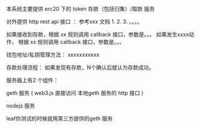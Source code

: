 
本系统主要提供  erc20 下的 token 存款（包括归集）/取款 服务



对外提供 http rest api 接口 ：
参考xxx 文档
1.
2.
3. 
。。。。


如果接收到存款，根据 xx 规则调用 callback 接口，参数是。。。
如果发生xxxx动作， 根据 xx 规则调用 callback 接口，参数是。。。


钱包地址/私钥管理方法： 
xxxxxxxxxxx


存款处理流程： 
如果发现有存款，N个确认后就认为存款成功。 


服务器上有2 个组件： 

geth 服务  ( web3.js 直接访问 本地geth 服务的 http 接口 )

nodejs 服务

leaf你测试的时候就用第三方提供的geth 服务